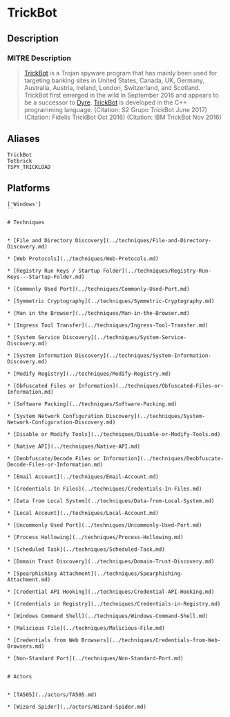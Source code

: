 
# TrickBot

## Description

### MITRE Description

> [TrickBot](https://attack.mitre.org/software/S0266) is a Trojan spyware program that has mainly been used for targeting banking sites in United States, Canada, UK, Germany, Australia, Austria, Ireland, London, Switzerland, and Scotland. TrickBot first emerged in the wild in September 2016 and appears to be a successor to [Dyre](https://attack.mitre.org/software/S0024). [TrickBot](https://attack.mitre.org/software/S0266) is developed in the C++ programming language. (Citation: S2 Grupo TrickBot June 2017) (Citation: Fidelis TrickBot Oct 2016) (Citation: IBM TrickBot Nov 2016)

## Aliases

```
TrickBot
Totbrick
TSPY_TRICKLOAD
```

## Platforms

```
['Windows']
``

# Techniques


* [File and Directory Discovery](../techniques/File-and-Directory-Discovery.md)

* [Web Protocols](../techniques/Web-Protocols.md)
    
* [Registry Run Keys / Startup Folder](../techniques/Registry-Run-Keys---Startup-Folder.md)
    
* [Commonly Used Port](../techniques/Commonly-Used-Port.md)
    
* [Symmetric Cryptography](../techniques/Symmetric-Cryptography.md)
    
* [Man in the Browser](../techniques/Man-in-the-Browser.md)
    
* [Ingress Tool Transfer](../techniques/Ingress-Tool-Transfer.md)
    
* [System Service Discovery](../techniques/System-Service-Discovery.md)
    
* [System Information Discovery](../techniques/System-Information-Discovery.md)
    
* [Modify Registry](../techniques/Modify-Registry.md)
    
* [Obfuscated Files or Information](../techniques/Obfuscated-Files-or-Information.md)
    
* [Software Packing](../techniques/Software-Packing.md)
    
* [System Network Configuration Discovery](../techniques/System-Network-Configuration-Discovery.md)
    
* [Disable or Modify Tools](../techniques/Disable-or-Modify-Tools.md)
    
* [Native API](../techniques/Native-API.md)
    
* [Deobfuscate/Decode Files or Information](../techniques/Deobfuscate-Decode-Files-or-Information.md)
    
* [Email Account](../techniques/Email-Account.md)
    
* [Credentials In Files](../techniques/Credentials-In-Files.md)
    
* [Data from Local System](../techniques/Data-from-Local-System.md)
    
* [Local Account](../techniques/Local-Account.md)
    
* [Uncommonly Used Port](../techniques/Uncommonly-Used-Port.md)
    
* [Process Hollowing](../techniques/Process-Hollowing.md)
    
* [Scheduled Task](../techniques/Scheduled-Task.md)
    
* [Domain Trust Discovery](../techniques/Domain-Trust-Discovery.md)
    
* [Spearphishing Attachment](../techniques/Spearphishing-Attachment.md)
    
* [Credential API Hooking](../techniques/Credential-API-Hooking.md)
    
* [Credentials in Registry](../techniques/Credentials-in-Registry.md)
    
* [Windows Command Shell](../techniques/Windows-Command-Shell.md)
    
* [Malicious File](../techniques/Malicious-File.md)
    
* [Credentials from Web Browsers](../techniques/Credentials-from-Web-Browsers.md)
    
* [Non-Standard Port](../techniques/Non-Standard-Port.md)
    

# Actors


* [TA505](../actors/TA505.md)

* [Wizard Spider](../actors/Wizard-Spider.md)
    
